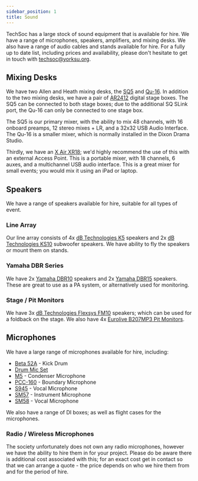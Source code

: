 ```yaml
---
sidebar_position: 1
title: Sound
---
```


TechSoc has a large stock of sound equipment that is available for hire. We have a range of microphones, speakers, amplifiers, and mixing desks. We also have a range of audio cables and stands available for hire. For a fully up to date list, including prices and availability, please don't hesitate to get in touch with [techsoc@yorksu.org](mailto:techsoc@yorksu.org).

## Mixing Desks

We have two Allen and Heath mixing desks, the [SQ5](https://www.allen-heath.com/sq-series/sq-5/) and [Qu-16](https://www.allen-heath.com/qu-series/qu-16). In addition to the two mixing desks, we have a pair of [AR2412](https://www.allen-heath.com/ahproducts/io-ar2412) digital stage boxes. The SQ5 can be connected to both stage boxes; due to the additional SQ SLink port, the Qu-16 can only be connected to one stage box.

The SQ5 is our primary mixer, with the ability to mix 48 channels, with 16 onboard preamps, 12 stereo mixes + LR, and a 32x32 USB Audio Interface. The Qu-16 is a smaller mixer, which is normally installed in the Dixon Drama Studio.

Thirdly, we have an [X Air XR18](https://www.thomann.de/gb/behringer_x_air_xr18.htm); we'd highly recommend the use of this with an external Access Point. This is a portable mixer, with 18 channels, 6 auxes, and a multichannel USB audio interface. This is a great mixer for small events; you would mix it using an iPad or laptop.

## Speakers

We have a range of speakers available for hire, suitable for all types of event.

### Line Array

Our line array consists of 4x [dB Technologies K5](https://www.dbtechnologies.com/en/products/dva/dva-k5-p2719/) speakers and 2x [dB Technologies KS10](https://www.dbtechnologies.com/en/products/dva/dva-ks10/) subwoofer speakers. We have ability to fly the speakers or mount them on stands.

### Yamaha DBR Series

We have 2x [Yamaha DBR10](https://uk.yamaha.com/en/products/proaudio/speakers/dbr/index.html) speakers and 2x [Yamaha DBR15](https://uk.yamaha.com/en/products/proaudio/speakers/dbr/index.html) speakers. These are great to use as a PA system, or alternatively used for monitoring.

### Stage / Pit Monitors

We have 3x [dB Technologies Flexsys FM10](https://www.dbtechnologies.com/en/products/flexsys/flexsys-fm10) speakers; which can be used for a foldback on the stage. We also have 4x [Eurolive B207MP3 Pit Monitors](https://www.thomann.de/gb/behringer_b207mp3.htm).

## Microphones

We have a large range of microphones available for hire, including:

- [Beta 52A](https://www.shure.com/en-GB/products/microphones/beta_52a) - Kick Drum
- [Drum Mic Set](https://en-uk.sennheiser.com/evolution-drum-set)
- [M5](https://rode.com/en/microphones/studio-condenser/m5) - Condenser Microphone
- [PCC-160](https://www.studiospares.com/crown-pcc-160-boundary-mic-243190.htm) - Boundary Microphone
- [S945](https://www.studiospares.com/studiospares-s945-dynamic-microphone-449630.htm) - Vocal Microphone
- [SM57](https://www.shure.com/en-GB/products/microphones/sm57) - Instrument Microphone
- [SM58](https://www.shure.com/en-GB/products/microphones/sm58) - Vocal Microphone

We also have a range of DI boxes; as well as flight cases for the microphones.

### Radio / Wireless Microphones

The society unfortunately does not own any radio microphones, however we have the ability to hire them in for your project. Please do be aware there is additional cost associated with this; for an exact cost get in contact so that we can arrange a quote - the price depends on who we hire them from and for the period of hire.
